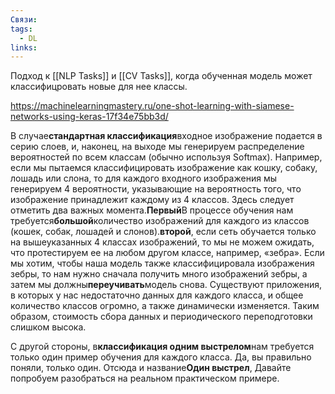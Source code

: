 ```yaml
---
Связи: 
tags:
  - DL
links:
---
```

Подход к [[NLP Tasks]] и [[CV Tasks]], когда обученная модель может классифицровать новые для нее классы.


https://machinelearningmastery.ru/one-shot-learning-with-siamese-networks-using-keras-17f34e75bb3d/

В случае**стандартная классификация**входное изображение подается в серию слоев, и, наконец, на выходе мы генерируем распределение вероятностей по всем классам (обычно используя Softmax). Например, если мы пытаемся классифицировать изображение как кошку, собаку, лошадь или слона, то для каждого входного изображения мы генерируем 4 вероятности, указывающие на вероятность того, что изображение принадлежит каждому из 4 классов. Здесь следует отметить два важных момента.**Первый**В процессе обучения нам требуется**большой**количество изображений для каждого из классов (кошек, собак, лошадей и слонов).**второй**, если сеть обучается только на вышеуказанных 4 классах изображений, то мы не можем ожидать, что протестируем ее на любом другом классе, например, «зебра». Если мы хотим, чтобы наша модель также классифицировала изображения зебры, то нам нужно сначала получить много изображений зебры, а затем мы должны**переучивать**модель снова. Существуют приложения, в которых у нас недостаточно данных для каждого класса, и общее количество классов огромно, а также динамически изменяется. Таким образом, стоимость сбора данных и периодического переподготовки слишком высока.

С другой стороны, в**классификация одним выстрелом**нам требуется только один пример обучения для каждого класса. Да, вы правильно поняли, только один. Отсюда и название**Один выстрел**, Давайте попробуем разобраться на реальном практическом примере.